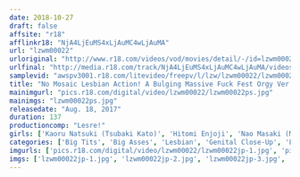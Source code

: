 ```yaml
---
date: 2018-10-27
draft: false
affsite: "r18"
afflinkr18: "NjA4LjEuMS4xLjAuMC4wLjAuMA"
url: "lzwm00022"
urloriginal: "http://www.r18.com/videos/vod/movies/detail/-/id=lzwm00022"
urlfinal: "http://media.r18.com/track/NjA4LjEuMS4xLjAuMC4wLjAuMA/videos/vod/movies/detail/-/id=lzwm00022"
samplevid: "awspv3001.r18.com/litevideo/freepv/l/lzw/lzwm00022/lzwm00022_dmb_w.mp4"
title: "No Mosaic Lesbian Action! A Bulging Massive Fuck Fest Orgy Ver."
mainimgurl: "pics.r18.com/digital/video/lzwm00022/lzwm00022ps.jpg"
mainimgs: "lzwm00022ps.jpg"
releasedate: "Aug. 18, 2017"
duration: 137
productioncomp: "Lesre!"
girls: ['Kaoru Natsuki (Tsubaki Kato)', 'Hitomi Enjoji', 'Nao Masaki (Momo Kaede, Natsuki Ando)', 'Yuki Shin', 'Rina Hatsumi', 'Aya Miyazaki', 'Erika Mizumoto', 'Hana Kano', 'Ikumi Kuroki', 'Minori Kotani']
categories: ['Big Tits', 'Big Asses', 'Lesbian', 'Genital Close-Up', 'Lesbian Kissing', 'Hi-Def']
imgurls: ['pics.r18.com/digital/video/lzwm00022/lzwm00022jp-1.jpg', 'pics.r18.com/digital/video/lzwm00022/lzwm00022jp-2.jpg', 'pics.r18.com/digital/video/lzwm00022/lzwm00022jp-3.jpg', 'pics.r18.com/digital/video/lzwm00022/lzwm00022jp-4.jpg', 'pics.r18.com/digital/video/lzwm00022/lzwm00022jp-5.jpg', 'pics.r18.com/digital/video/lzwm00022/lzwm00022jp-6.jpg', 'pics.r18.com/digital/video/lzwm00022/lzwm00022jp-7.jpg', 'pics.r18.com/digital/video/lzwm00022/lzwm00022jp-8.jpg', 'pics.r18.com/digital/video/lzwm00022/lzwm00022jp-9.jpg', 'pics.r18.com/digital/video/lzwm00022/lzwm00022jp-10.jpg', 'pics.r18.com/digital/video/lzwm00022/lzwm00022jp-11.jpg', 'pics.r18.com/digital/video/lzwm00022/lzwm00022jp-12.jpg', 'pics.r18.com/digital/video/lzwm00022/lzwm00022jp-13.jpg', 'pics.r18.com/digital/video/lzwm00022/lzwm00022jp-14.jpg', 'pics.r18.com/digital/video/lzwm00022/lzwm00022jp-15.jpg', 'pics.r18.com/digital/video/lzwm00022/lzwm00022jp-16.jpg', 'pics.r18.com/digital/video/lzwm00022/lzwm00022jp-17.jpg', 'pics.r18.com/digital/video/lzwm00022/lzwm00022jp-18.jpg', 'pics.r18.com/digital/video/lzwm00022/lzwm00022jp-19.jpg', 'pics.r18.com/digital/video/lzwm00022/lzwm00022jp-20.jpg']
imgs: ['lzwm00022jp-1.jpg', 'lzwm00022jp-2.jpg', 'lzwm00022jp-3.jpg', 'lzwm00022jp-4.jpg', 'lzwm00022jp-5.jpg', 'lzwm00022jp-6.jpg', 'lzwm00022jp-7.jpg', 'lzwm00022jp-8.jpg', 'lzwm00022jp-9.jpg', 'lzwm00022jp-10.jpg', 'lzwm00022jp-11.jpg', 'lzwm00022jp-12.jpg', 'lzwm00022jp-13.jpg', 'lzwm00022jp-14.jpg', 'lzwm00022jp-15.jpg', 'lzwm00022jp-16.jpg', 'lzwm00022jp-17.jpg', 'lzwm00022jp-18.jpg', 'lzwm00022jp-19.jpg', 'lzwm00022jp-20.jpg']
---
```

